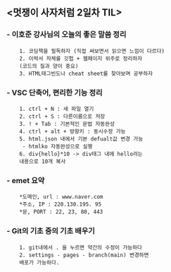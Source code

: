 ## <멋쟁이 사자처럼 2일차 TIL>

### - 이호준 강사님의 오늘의 좋은 말씀 정리
        1. 코딩책을 필독하자 (직접 써보면서 읽으면 느낌이 다르다)
        2. 이력서 자체를 깃헙 + 웹페이지 위주로 정리하자 
        (코드의 질과 양이 중요)
        3. HTML태그빈도나 cheat sheet를 찾아보며 공부하자

### - VSC 단축어, 편리한 기능 정리
        1. ctrl + N : 새 파일 열기
        2. ctrl + S : 다른이름으로 저장
        3. ! + Tab : 기본적인 문법 자동완성
        4. ctrl + alt + 방향키 : 동시수정 가능
        5. html.json 내에서 기본 defualt값 변경 가능 
         - htmlko 자동완성으로 실행
        6. div{hello}*10 -> div태그 내에 hello라는 
        내용으로 10개 복사
       
### - emet 요약
        *도메인, url : www.naver.com
        *주소, IP : 220.130.195. 95
        *문, PORT : 22, 23, 80, 443
        
### - Git의 기초 중의 기초 배우기
        1. git내에서 . 을 누르면 약간의 수정이 가능하다
        2. settings - pages - branch(main) 변경하면
        배포가 가능하다.
